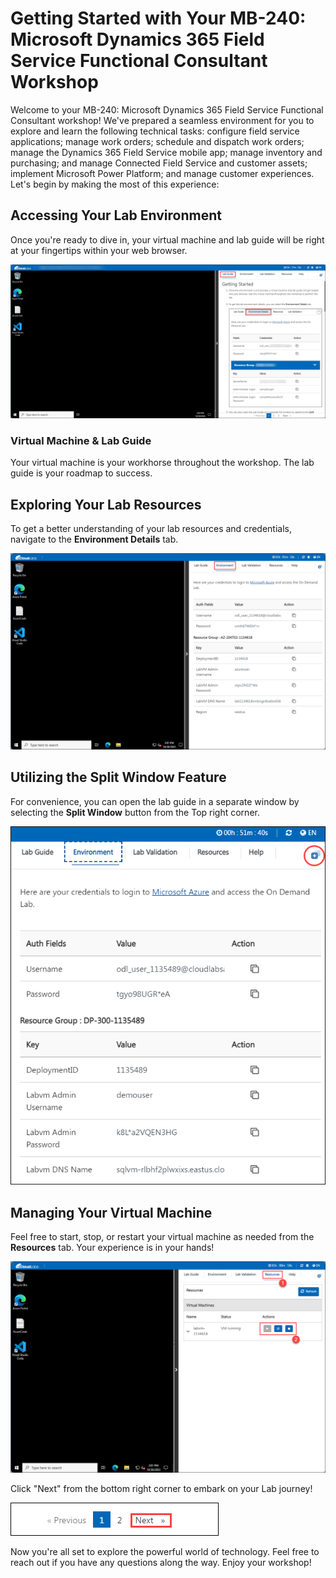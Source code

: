 # Getting Started with Your MB-240: Microsoft Dynamics 365 Field Service Functional Consultant Workshop
 
Welcome to your MB-240: Microsoft Dynamics 365 Field Service Functional Consultant workshop! We've prepared a seamless environment for you to explore and learn the following technical tasks: configure field service applications; manage work orders; schedule and dispatch work orders; manage the Dynamics 365 Field Service mobile app; manage inventory and purchasing; and manage Connected Field Service and customer assets; implement Microsoft Power Platform; and manage customer experiences. Let's begin by making the most of this experience:
 
## Accessing Your Lab Environment
 
Once you're ready to dive in, your virtual machine and lab guide will be right at your fingertips within your web browser.
 
![Access Your VM and Lab Guide](../images/labguide.png)

### Virtual Machine & Lab Guide
 
Your virtual machine is your workhorse throughout the workshop. The lab guide is your roadmap to success.
 
## Exploring Your Lab Resources
 
To get a better understanding of your lab resources and credentials, navigate to the **Environment Details** tab.
 
![Explore Lab Resources](../images/env.png)

## Utilizing the Split Window Feature
 
For convenience, you can open the lab guide in a separate window by selecting the **Split Window** button from the Top right corner.
 
![Use the Split Window Feature](../images/spl.png)
 
## Managing Your Virtual Machine
 
Feel free to start, stop, or restart your virtual machine as needed from the **Resources** tab. Your experience is in your hands!
 
![Manage Your Virtual Machine](../images/res.png)
 
Click "Next" from the bottom right corner to embark on your Lab journey!
 
![Start Your Azure Journey](../images/num.png)
 
Now you're all set to explore the powerful world of technology. Feel free to reach out if you have any questions along the way. Enjoy your workshop!
